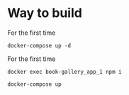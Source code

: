 # Way to build

For the first time

```
docker-compose up -d

```

For the first time

```
docker exec book-gallery_app_1 npm i

```

```
docker-compose up

```
